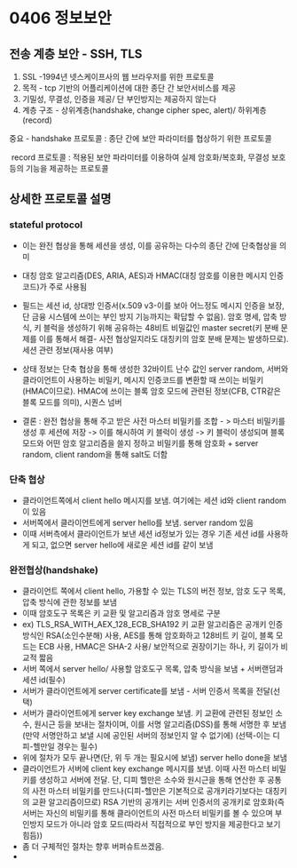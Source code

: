 # 0406 정보보안





## 전송 계층 보안 - SSH, TLS



1. SSL -1994년 넷스케이프사의 웹 브라우저를 위한 프로토콜
2. 목적 - tcp 기반의 어플리케이션에 대한 종단 간 보안서비스를 제공
3. 기밀성, 무결성, 인증을 제공/ 단 부인방지는 제공하지 않는다
4. 계층 구조 - 상위계층(handshake, change cipher spec, alert)/ 하위계층(record)

중요  - handshake 프로토콜 : 종단 간에 보안 파라미터를 협상하기 위한 프로토콜

​			record 프로토콜 : 적용된 보안 파라미터를 이용하여 실제 암호화/복호화, 무결성 보호 등의 기능을 제공하는 프로토콜





## 상세한 프로토콜 설명



### stateful protocol

- 이는 완전 협상을 통해 세션을 생성, 이를 공유하는 다수의 종단 간에 단축협상을 의미

- 대칭 암호 알고리즘(DES, ARIA, AES)과 HMAC(대칭 암호를 이용한 메시지 인증코드)가 주로 사용됨
- 필드는 세션 id, 상대방 인증서(x.509 v3-이를 보아 어느정도 메시지 인증을 보장, 단 금융 시스템에 쓰이는 부인 방지 기능까지는 확답할 수 없음). 암호 명세, 압축 방식, 키 블럭을 생성하기 위해 공유하는 48비트 비밀값인 master secret(키 분배 문제를 이를 통해서 해결- 사전 협상일지라도 대칭키의 암호 분배 문제는 발생하므로). 세션 관련 정보(재사용 여부)
- 상태 정보는 단축 협상을 통해 생성한 32바이트 난수 값인 server random, 서버와 클라이언트이 사용하는 비밀키, 메시지 인증코드를 변환할 때 쓰이는 비밀키(HMAC이므로). HMAC에 쓰이는 블록 암호 모드에 관련된 정보(CFB, CTR같은 블록 모드를 의미), 시퀀스 넘버
- 결론 : 완전 협상을 통해 주고 받은 사전 마스터 비밀키를 조합 - > 마스터 비밀키를 생성 후 세션에 저장 -> 이를 해시하여 키 블럭이 생성 -> 키 블럭이 생성되며 블록 모드와 어떤 암호 알고리즘을 쓸지 정하고 비밀키를 통해 암호화 + server random, client random을 통해 salt도 더함



### 단축 협상



- 클라이언트쪽에서 client hello 메시지를 보냄. 여기에는 세션 id와 client random이 있음
- 서버쪽에서 클라이언트에게 server hello를 보냄. server random 있음
- 이때 서버측에서 클라이언트가 보낸 세션 id정보가 있는 경우 기존 세션 id를 사용하게 되고, 없으면 server hello에 새로운 세션 id를 같이 보냄



### 완전협상(handshake)



- 클라이언트 쪽에서 client hello, 가용할 수 있는 TLS의 버전 정보, 암호 도구 목록, 압축 방식에 관한 정보를 보냄
- 이때 암호도구 목록은 키 교환 및 알고리즘과 암호 명세로 구분
- ex) TLS_RSA_WITH_AEX_128_ECB_SHA192 키 교환 알고리즘은 공개키 인증 방식인 RSA(소인수분해) 사용, AES를 통해 암호화하고 128비트 키 길이, 블록 모드는 ECB 사용, HMAC은 SHA-2 사용/ 보안적으로 권장이기는 하나, 키 길이가 비교적 짧음
- 서버 쪽에서 server hello/ 사용할 암호도구 목록, 압축 방식을 보냄 + 서버랜덤과 세션 id(필수)
- 서버가 클라이언트에게 server certificate를 보냄 - 서버 인증서 목록을 전달(선택)
- 서버가 클라이언트에게 server key exchange 보냄. 키 교환에 관련된 정보인 소수, 원시근 등을 보내는 절차이며, 이를 서명 알고리즘(DSS)를 통해 서명한 후 보냄(만약 서명안하고 보낼 시에 공인된 서버의 정보인지 알 수 없기에) (선택-이는 디피-헬만일 경우는 필수)
- 위에 절차가 모두 끝나면(단, 위 두 개는 필요시에 보냄) server hello done을 보냄
- 클라이언트가 서버에 client key exchange 메시지를 보냄. 이때 사전 마스터 비밀키를 생성하고 서버에 전달. 단, 디피 헬만은 소수와 원시근을 통해 연산한 후 공통의 사전 마스터 비밀키를 만드나(디피-헬만은 기본적으로 공개키라기보다는 대칭키의 교환 알고리즘이므로) RSA 기반의 공개키는 서버 인증서의 공개키로 암호화(즉  서버는 자신의 비밀키를 통해 클라이언트의 사전 마스터 비밀키를 볼 수 있으며 부인방지 모드가 아니라 암호 모드(따라서 직접적으로 부인 방지을 제공한다고 보기 힘듬))
- 좀 더 구체적인 절차는 향후 버퍼슈트쓰겠음.
- 

